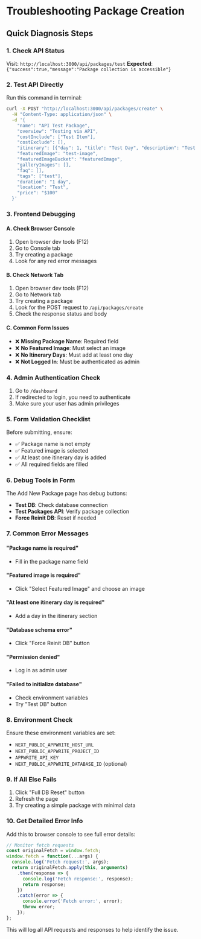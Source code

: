 # Troubleshooting Package Creation

## Quick Diagnosis Steps

### 1. Check API Status
Visit: `http://localhost:3000/api/packages/test`
**Expected**: `{"success":true,"message":"Package collection is accessible"}`

### 2. Test API Directly
Run this command in terminal:
```bash
curl -X POST "http://localhost:3000/api/packages/create" \
  -H "Content-Type: application/json" \
  -d '{
    "name": "API Test Package",
    "overview": "Testing via API",
    "costInclude": ["Test Item"],
    "costExclude": [],
    "itinerary": [{"day": 1, "title": "Test Day", "description": "Test description"}],
    "featuredImage": "test-image",
    "featuredImageBucket": "featuredImage",
    "galleryImages": [],
    "faq": [],
    "tags": ["test"],
    "duration": "1 day",
    "location": "Test",
    "price": "$100"
  }'
```

### 3. Frontend Debugging

#### A. Check Browser Console
1. Open browser dev tools (F12)
2. Go to Console tab
3. Try creating a package
4. Look for any red error messages

#### B. Check Network Tab
1. Open browser dev tools (F12)
2. Go to Network tab
3. Try creating a package
4. Look for the POST request to `/api/packages/create`
5. Check the response status and body

#### C. Common Form Issues
- ❌ **Missing Package Name**: Required field
- ❌ **No Featured Image**: Must select an image
- ❌ **No Itinerary Days**: Must add at least one day
- ❌ **Not Logged In**: Must be authenticated as admin

### 4. Admin Authentication Check
1. Go to `/dashboard`
2. If redirected to login, you need to authenticate
3. Make sure your user has admin privileges

### 5. Form Validation Checklist
Before submitting, ensure:
- ✅ Package name is not empty
- ✅ Featured image is selected
- ✅ At least one itinerary day is added
- ✅ All required fields are filled

### 6. Debug Tools in Form
The Add New Package page has debug buttons:
- **Test DB**: Check database connection
- **Test Packages API**: Verify package collection
- **Force Reinit DB**: Reset if needed

### 7. Common Error Messages

#### "Package name is required"
- Fill in the package name field

#### "Featured image is required"
- Click "Select Featured Image" and choose an image

#### "At least one itinerary day is required"
- Add a day in the itinerary section

#### "Database schema error"
- Click "Force Reinit DB" button

#### "Permission denied"
- Log in as admin user

#### "Failed to initialize database"
- Check environment variables
- Try "Test DB" button

### 8. Environment Check
Ensure these environment variables are set:
- `NEXT_PUBLIC_APPWRITE_HOST_URL`
- `NEXT_PUBLIC_APPWRITE_PROJECT_ID`
- `APPWRITE_API_KEY`
- `NEXT_PUBLIC_APPWRITE_DATABASE_ID` (optional)

### 9. If All Else Fails
1. Click "Full DB Reset" button
2. Refresh the page
3. Try creating a simple package with minimal data

### 10. Get Detailed Error Info
Add this to browser console to see full error details:
```javascript
// Monitor fetch requests
const originalFetch = window.fetch;
window.fetch = function(...args) {
  console.log('Fetch request:', args);
  return originalFetch.apply(this, arguments)
    .then(response => {
      console.log('Fetch response:', response);
      return response;
    })
    .catch(error => {
      console.error('Fetch error:', error);
      throw error;
    });
};
```

This will log all API requests and responses to help identify the issue.
